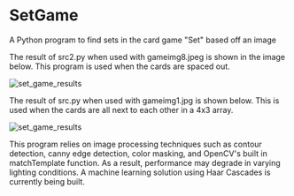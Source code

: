 # SetGame
A Python program to find sets in the card game "Set" based off an image

The result of src2.py when used with gameimg8.jpeg is shown in the image below. This program is used when the cards are spaced out. 

![set_game_results](https://user-images.githubusercontent.com/12382926/30002606-180c4afe-9073-11e7-9dda-0b60acbc6c08.jpg)

The result of src.py when used with gameimg1.jpg is shown below. This is used when the cards are all next to each other in a 4x3 array. 

![set_game_results](https://user-images.githubusercontent.com/12382926/30002644-1a454e5a-9074-11e7-802c-efe6fd99c42e.jpg)

This program relies on image processing techniques such as contour detection, canny edge detection, color masking, and OpenCV's built in matchTemplate function. As a result, performance may degrade in varying lighting conditions. A machine learning solution using Haar Cascades is currently being built. 
